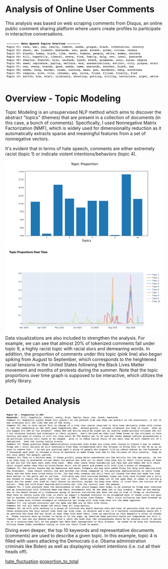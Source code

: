 # Analysis of Online User Comments
This analysis was based on web scraping comments from Disqus, an online public comment sharing platform where users create profiles to participate in interactive conversations. 

![hate_overview](images/hate_overview.png)
# Overview - Topic Modeling
Topic Modeling is an unsupervised NLP method which aims to discover the abstract "topics" (themes) that are present in a collection of documents (in this case, a bunch of comments). Specifically, I used Nonnegative Matrix Factorization (NMF), which is widely used for dimensionality reduction as it automatically extracts sparse and meaningful features from a set of nonnegative vectors. 

It's evident that in terms of hate speech, comments are either extremely racist (topic 1) or indicate violent intentions/behaviors (topic 4). 

![proportion_bargraph](images/proportion_bargraph.png)
![proportions_overtime](images/proportions_overtime.png)
Data visualizations are also included to strengthen the analysis. For example, we can see that almost 20% of tokenized comments fall under topic 9, a highly racist topic with racial slurs and demeaning words. In addition, the proportion of comments under this topic (pink line) also began spiking from August to September, which corresponds to the heightened racial tensions in the United States following the Black Lives Matter movement and months of protests during the summer. Note that the topic proportions over time graph is supposed to be interactive, which utilizes the plotly library. 

# Detailed Analysis 
![example_topic](images/example_topic.png)
Diving even deeper, the top 10 keywords and representative documents (comments) are used to describe a given topic. In this example, topic 4 is filled with users attacking the Democrats (i.e. Obama administration criminals like Biden) as well as displaying violent intentions (i.e. cut all their heads off). 

[hate_fluctuation](images/hate_fluctuation.png)
[proportion_to_total](images/proportion_to_total.png)
